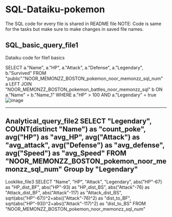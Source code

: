 # SQL-Dataiku-pokemon
The  SQL code for every file is shared in README file 
NOTE: Code is same for the tasks but make sure to make changes in saved file names. 


SQL_basic_query_file1
-----------------------------------------------------------------------------------------------------------------------------------------------------------
Dataiku code for file1 basics

SELECT a."Name", a."HP", a."Attack", a."Defense", a."Legendary", b."Survived"
FROM "public"."NOOR_MEMONZZ_BOSTON_pokemon_noor_memonzz_sql_num" a
LEFT JOIN "NOOR_MEMONZZ_BOSTON_pokemon_battles_noor_memonzz_sql" b
ON a."Name" = b."Name_1"
WHERE a."HP" > 100 AND a."Legendary" = true
![image](https://user-images.githubusercontent.com/106626918/182283015-d326a253-5215-471e-aa33-52d7b1c51d5d.png)

-----------------------------------------------------------------------------------------------------------------------------------------------------------

Analytical_query_file2
SELECT "Legendary", COUNT(distinct "Name") as "count_poke", 
avg("HP") as "avg_HP", avg("Attack") as "avg_attack", 
avg("Defense") as "avg_defense", avg("Speed") as "avg_Speed"
FROM "NOOR_MEMONZZ_BOSTON_pokemon_noor_memonzz_sql_num"
Group by "Legendary"
-----------------------------------------------------------------------------------------------------------------------------------------------------------

Looklike_file3
SELECT "Name", "HP", "Attack", "Legendary",
abs("HP"-67) as "HP_dist_BF", 
abs("HP"-93) as "HP_dist_BS",
abs("Attack"-76) as "Attack_dist_BF",
abs("Attack"-117) as "Attack_dist_BS",
sqrt(abs("HP"-67))^2+abs(("Attack"-76)^2) as "dist_to_BF",
sqrt(abs("HP"-93))^2+abs(("Attack"-117)^2) as "dist_to_BS"
FROM "NOOR_MEMONZZ_BOSTON_pokemon_noor_memonzz_sql_num"
